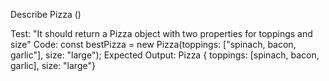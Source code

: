 Describe Pizza ()

Test: "It should return a Pizza object with two properties for toppings and size"
Code: const bestPizza = new Pizza(toppings: ["spinach, bacon, garlic"], size: "large");
Expected Output: Pizza { toppings: [spinach, bacon, garlic], size: "large"}